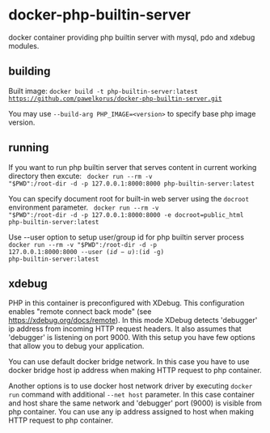 # docker-php-builtin-server

docker container providing php builtin server with mysql, pdo and xdebug modules.

## building
Built image:
<code>docker build -t php-builtin-server:latest https://github.com/pawelkorus/docker-php-builtin-server.git</code>

You may use ```--build-arg PHP_IMAGE=<version>``` to specify base php image version.

## running
If you want to run php builtin server that serves content in current working directory then excute:
<code>
docker run --rm -v "$PWD":/root-dir -d -p 127.0.0.1:8000:8000 php-builtin-server:latest
</code>

You can specify document root for built-in web server using the `docroot` environment parameter.
<code>
docker run --rm -v "$PWD":/root-dir -d -p 127.0.0.1:8000:8000 -e docroot=public_html php-builtin-server:latest
</code>

Use --user option to setup user/group id for php builtin server process
<code>
docker run --rm -v "$PWD":/root-dir -d -p 127.0.0.1:8000:8000 --user $(id -u):$(id -g) php-builtin-server:latest
</code>

## xdebug
PHP in this container is preconfigured with XDebug. This configuration enables "remote connect back mode" (see https://xdebug.org/docs/remote). In this mode XDebug detects 'debugger' ip address from incoming HTTP request headers. It also assumes that 'debugger' is listening on port 9000. With this setup you have few options that allow you to debug your application.

You can use default docker bridge network. In this case you have to use docker bridge host ip address when making HTTP request to php container.

Another options is to use docker host network driver by executing `docker run` command with additional `--net host` parameter. In this case container and host share the same network and 'debugger' port (9000) is visible from php container. You can use any ip address assigned to host when making HTTP request to php container. 
